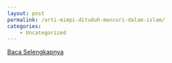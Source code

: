 ```yaml
---
layout: post
permalink: /arti-mimpi-dituduh-mencuri-dalam-islam/
categories:
    - Uncategorized
---
```


[Baca Selengkapnya](/03)